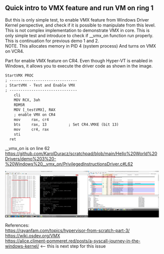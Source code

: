 <h2>Quick intro to VMX feature and run VM on ring 1</h2>
But this is only simple test, to enable VMX feature from Windows Driver Kernel perspective, and check if it is possible to manipulate from this level. This is not complex implementation to demonstrate VMX in core. This is only simple test and introduce to check if __vmx_on function run properly. <br />
This is continuation for previous demo 1 and 2. <br />
NOTE. This allocates memory in PID 4 (system process) And turns on VMX on VCR4. 

Part for enable VMX feature on CR4. Even though Hyper-VT is enabled in Windows, it allows you to execute the driver code as shown in the image.
```
StartVMX PROC
; -------------------------------
; StartVMX - Test and Enable VMX
; -------------------------------
	cli
    MOV RCX, 3ah
	RDMSR
	MOV [_testVMX], RAX
	; enable VMX on CR4
	mov     rax, cr4
	bts     rax, 13          ; Set CR4.VMXE (bit 13)
	mov     cr4, rax
	sti
  ret
```

__vmx_on is on line 62 https://github.com/KarolDuracz/scratchpad/blob/main/Hello%20World%20Drivers/demo%203%20-%20Windows%20__vmx_on/PrivilegedInstructionsDriver.c#L62

![dump](https://raw.githubusercontent.com/KarolDuracz/scratchpad/refs/heads/main/Hello%20World%20Drivers/demo%203%20-%20Windows%20__vmx_on/22%20-%2002-02-2025%20-%20chyba%20dziala.png)

References:<br />
https://rayanfam.com/topics/hypervisor-from-scratch-part-3/ <br />
https://wiki.osdev.org/VMX <br />
https://alice.climent-pommeret.red/posts/a-syscall-journey-in-the-windows-kernel/ <-- this is next step for this issue
